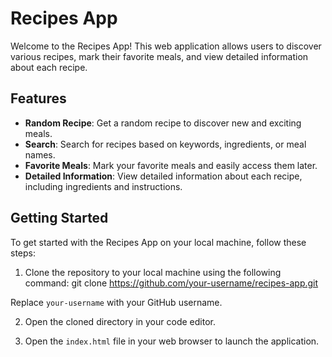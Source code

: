 # Recipes App

Welcome to the Recipes App! This web application allows users to discover various recipes, mark their favorite meals, and view detailed information about each recipe.

## Features

- **Random Recipe**: Get a random recipe to discover new and exciting meals.
- **Search**: Search for recipes based on keywords, ingredients, or meal names.
- **Favorite Meals**: Mark your favorite meals and easily access them later.
- **Detailed Information**: View detailed information about each recipe, including ingredients and instructions.

## Getting Started

To get started with the Recipes App on your local machine, follow these steps:

1. Clone the repository to your local machine using the following command:
   git clone https://github.com/your-username/recipes-app.git

Replace `your-username` with your GitHub username.

2. Open the cloned directory in your code editor.

3. Open the `index.html` file in your web browser to launch the application.
